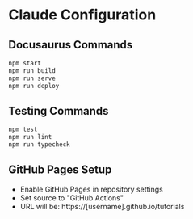 # Claude Configuration

## Docusaurus Commands
```bash
npm start
npm run build
npm run serve
npm run deploy
```

## Testing Commands
```bash
npm test
npm run lint
npm run typecheck
```

## GitHub Pages Setup
- Enable GitHub Pages in repository settings
- Set source to "GitHub Actions"
- URL will be: https://[username].github.io/tutorials